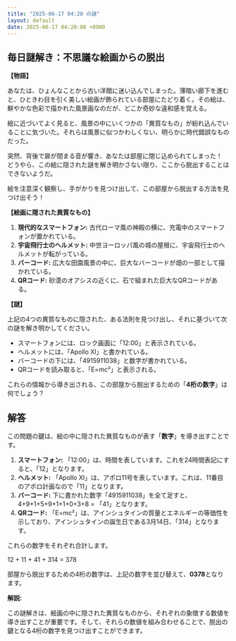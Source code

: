 ```yaml
---
title: "2025-06-17 04:20 の謎"
layout: default
date: 2025-06-17 04:20:00 +0900
---
```

## 毎日謎解き：不思議な絵画からの脱出

**【物語】**

あなたは、ひょんなことから古い洋館に迷い込んでしまった。薄暗い廊下を進むと、ひときわ目を引く美しい絵画が飾られている部屋にたどり着く。その絵は、鮮やかな色彩で描かれた風景画なのだが、どこか奇妙な違和感を覚える。

絵に近づいてよく見ると、風景の中にいくつかの「異質なもの」が紛れ込んでいることに気づいた。それらは風景に似つかわしくない、明らかに時代錯誤なものだった。

突然、背後で扉が閉まる音が響き、あなたは部屋に閉じ込められてしまった！　どうやら、この絵に隠された謎を解き明かさない限り、ここから脱出することはできないようだ。

絵を注意深く観察し、手がかりを見つけ出して、この部屋から脱出する方法を見つけ出そう！

**【絵画に隠された異質なもの】**

1.  **現代的なスマートフォン:** 古代ローマ風の神殿の横に、充電中のスマートフォンが置かれている。
2.  **宇宙飛行士のヘルメット:** 中世ヨーロッパ風の城の屋根に、宇宙飛行士のヘルメットが転がっている。
3.  **バーコード:** 広大な田園風景の中に、巨大なバーコードが畑の一部として描かれている。
4.  **QRコード:** 砂漠のオアシスの近くに、石で組まれた巨大なQRコードがある。

**【謎】**

上記の4つの異質なものに隠された、ある法則を見つけ出し、それに基づいて次の謎を解き明かしてください。

*   スマートフォンには、ロック画面に「12:00」と表示されている。
*   ヘルメットには、「Apollo XI」と書かれている。
*   バーコードの下には、「4915911038」と数字が書かれている。
*   QRコードを読み取ると、「E=mc²」と表示される。

これらの情報から導き出される、この部屋から脱出するための「**4桁の数字**」は何でしょう？

## 解答

この問題の鍵は、絵の中に隠された異質なものが表す「**数字**」を導き出すことです。

1.  **スマートフォン:** 「12:00」は、時間を表しています。これを24時間表記にすると、「12」となります。
2.  **ヘルメット:** 「Apollo XI」は、アポロ11号を表しています。これは、11番目のアポロ計画なので「11」となります。
3.  **バーコード:** 下に書かれた数字「4915911038」を全て足すと、4+9+1+5+9+1+1+0+3+8 = 「41」となります。
4.  **QRコード:** 「E=mc²」は、アインシュタインの質量とエネルギーの等価性を示しており、アインシュタインの誕生日である3月14日、「314」となります。

これらの数字をそれぞれ合計します。

12 + 11 + 41 + 314 = 378

部屋から脱出するための4桁の数字は、上記の数字を並び替えて、**0378**となります。

**解説:**

この謎解きは、絵画の中に隠された異質なものから、それぞれの象徴する数値を導き出すことが重要です。そして、それらの数値を組み合わせることで、脱出の鍵となる4桁の数字を見つけ出すことができます。
